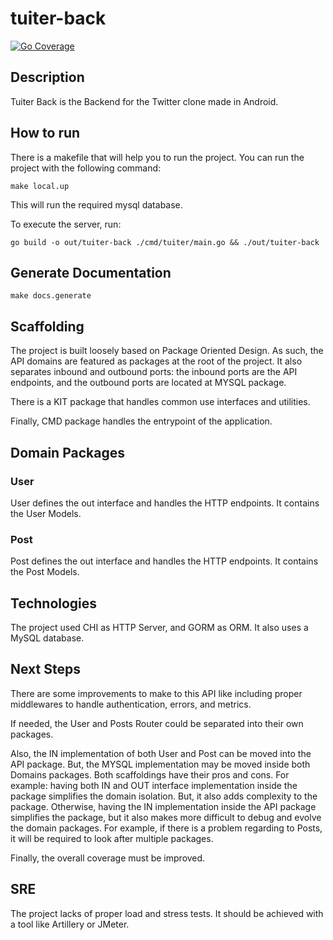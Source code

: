 # tuiter-back

[![Go Coverage](https://github.com/thargelion/tuiter-back/wiki/coverage.svg)](https://raw.githack.com/wiki/thargelion/tuiter-back/coverage.html)

## Description

Tuiter Back is the Backend for the Twitter clone made in Android.

## How to run

There is a makefile that will help you to run the project. You can run the project with the following command:

```shell
make local.up
```

This will run the required mysql database.

To execute the server, run:

```shell
go build -o out/tuiter-back ./cmd/tuiter/main.go && ./out/tuiter-back
```

## Generate Documentation
```shell
make docs.generate
```


## Scaffolding

The project is built loosely based on Package Oriented Design. As such, the API domains are featured as packages at the
root of the project. It also separates inbound and outbound ports: the inbound ports are the API endpoints, and the
outbound ports are located at MYSQL package.

There is a KIT package that handles common use interfaces and utilities.

Finally, CMD package handles the entrypoint of the application.

## Domain Packages

### User

User defines the out interface and handles the HTTP endpoints. It contains the User Models.

### Post

Post defines the out interface and handles the HTTP endpoints. It contains the Post Models.

## Technologies

The project used CHI as HTTP Server, and GORM as ORM. It also uses a MySQL database.

## Next Steps

There are some improvements to make to this API like including proper middlewares to handle authentication, errors, and
metrics.

If needed, the User and Posts Router could be separated into their own packages.

Also, the IN implementation of both User and Post can be moved into the API package. But, the MYSQL implementation may
be moved inside both Domains packages. Both scaffoldings have their pros and cons. For example: having both IN and OUT
interface implementation inside the package simplifies the domain isolation. But, it also adds complexity to the
package. Otherwise, having the IN implementation inside the API package simplifies the package, but it also makes more
difficult to debug and evolve the domain packages. For example, if there is a problem regarding to Posts, it will be
required to look after multiple packages.

Finally, the overall coverage must be improved.

## SRE

The project lacks of proper load and stress tests. It should be achieved with a tool like Artillery or JMeter.

